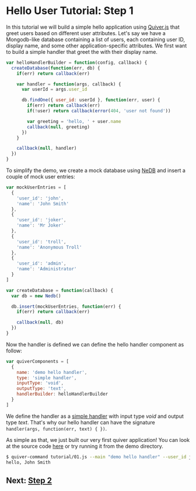 
Hello User Tutorial: Step 1
===========================

In this tutorial we will build a simple hello application using [Quiver.js](https://github.com/quiverjs/quiverjs) that greet users based on different user attributes. Let's say we have a Mongodb-like database containing a list of users, each containing user ID, display name, and some other application-specific attributes. We first want to build a simple handler that greet the with their display name.

```javascript
var helloHandlerBuilder = function(config, callback) {
  createDatabase(function(err, db) {
    if(err) return callback(err)

    var handler = function(args, callback) {
      var userId = args.user_id

      db.findOne({ user_id: userId }, function(err, user) {
        if(err) return callback(err)
        if(!user) return callback(error(404, 'user not found'))

        var greeting = 'hello, ' + user.name
        callback(null, greeting)
      })
    }

    callback(null, handler)
  })
}
```

To simplify the demo, we create a mock database using [NeDB](https://github.com/louischatriot/nedb) and insert a couple of mock user entries:

```javascript
var mockUserEntries = [
  {
    'user_id': 'john',
    'name': 'John Smith'
  },
  {
    'user_id': 'joker',
    'name': 'Mr Joker'
  },
  {
    'user_id': 'troll',
    'name': 'Anonymous Troll'
  },
  {
    'user_id': 'admin',
    'name': 'Administrator'
  }
]

var createDatabase = function(callback) {
  var db = new Nedb()

  db.insert(mockUserEntries, function(err) {
    if(err) return callback(err)

    callback(null, db)
  })
}
```

Now the handler is defined we can define the hello handler component as follow:

```javascript
var quiverComponents = [
  {
    name: 'demo hello handler',
    type: 'simple handler',
    inputType: 'void',
    outputType: 'text',
    handlerBuilder: helloHandlerBuilder
  }
]
```

We define the handler as a [simple handler](https://github.com/quiverjs/doc/blob/master/core/03-handler.md#simple-handler) with input type _void_ and output type _text_. That's why our hello handler can have the signature `handler(args, function(err, text) { })`.

As simple as that, we just built our very first quiver application! You can look at the source code [here](01.js) or try running it from the demo directory.

```bash
$ quiver-command tutorial/01.js --main "demo hello handler" --user_id john
hello, John Smith
```

## Next: [Step 2](02.md)